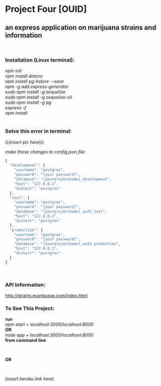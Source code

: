 # Project Four [OUID]

## an express application on marijuana strains and information
<br>

### Installation (Linux terminal):
*npm init*<br>
*npm install dotenv*<br>
*npm install pg-hstore --save*<br>
*npm -g add express-generator*<br>
*sudo npm install -g sequelize*<br>
*sudo npm install -g sequelize-cli*<br>
*sudo npm install -g pg*<br>
*express -f*<br>
*npm install*<br>
<br>

### Solve this error in terminal:
(((*insert pic here*)))

*make these changes to config.json file:*
```js 
{
  "development": {
    "username": "postgres",
    "password": "[your password]",
    "database": "[yourprojectname]_development",
    "host": "127.0.0.1",
    "dialect": "postgres"
  },
  "test": {
    "username": "postgres",
    "password": "[your password]",
    "database": "[yourprojectname]_auth_test",
    "host": "127.0.0.1",
    "dialect": "postgres"
  },
  "production": {
    "username": "postgres",
    "password": "[your password]",
    "database": "[yourprojectname]_auth_production",
    "host": "127.0.0.1",
    "dialect": "postgres"
  }
}
```
<br>

### API Information:
http://strains.evanbusse.com/index.html<br>


### To See This Project:
<strong>run</strong>
<br>
*npm start + localhost:3000/localhost:8000* 
<br>
<strong>OR</strong> 
<br>
*node app + localhost:3000/localhost:8000* 
<br>
<strong>from command line</strong>

<br>

<strong>OR</strong>

<br>

(*insert heroku link here*)
